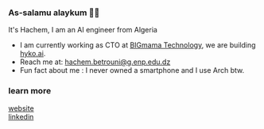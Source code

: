 ### As-salamu alaykum 👋🏽

It's Hachem, I am an AI engineer from Algeria

- I am currently working as CTO at <a href="https://github.com/bigmama-technology/">BIGmama Technology</a>, we are building <a href="https://hyko.ai/">hyko.ai</a>.
- Reach me at: hachem.betrouni@g.enp.edu.dz
- Fun fact about me : I never owned a smartphone and I use Arch btw.

### learn more
<a href="https://www.1hachem.xyz">website</a>
<br/>
<a href="https://www.linkedin.com/in/hachem-betrouni/">linkedin</a>

